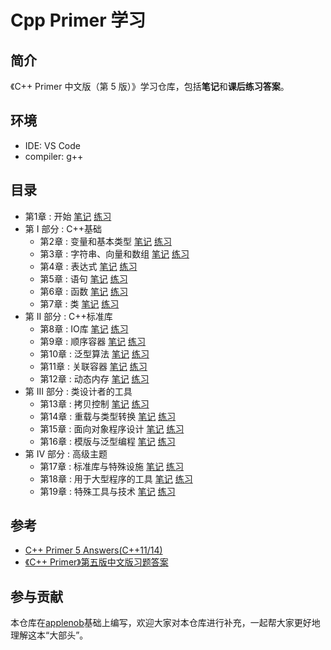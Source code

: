# Cpp Primer 学习

## 简介

《C++ Primer 中文版（第 5 版）》学习仓库，包括**笔记**和**课后练习答案**。

## 环境

- IDE: VS Code
- compiler: g++


## 目录

- 第1章 : 开始  [笔记](https://github.com/GianKey/Cpp_Primer_Book/blob/main/notes/ch01.md)  [练习](https://github.com/GianKey/Cpp_Primer_Book/blob/main/excersize/ch01.md)
- 第 I 部分 : C++基础
  - 第2章 : 变量和基本类型  [笔记](https://github.com/GianKey/Cpp_Primer_Book/blob/main/notes/ch02.md)  [练习](https://github.com/GianKey/Cpp_Primer_Book/blob/main/excersize/ch02.md)
  - 第3章 : 字符串、向量和数组  [笔记](https://github.com/GianKey/Cpp_Primer_Book/blob/main/notes/ch03.md)  [练习](https://github.com/GianKey/Cpp_Primer_Book/blob/main/excersize/ch03.md)
  - 第4章 : 表达式  [笔记](https://github.com/GianKey/Cpp_Primer_Book/blob/main/notes/ch04.md)  [练习](https://github.com/GianKey/Cpp_Primer_Book/blob/main/excersize/ch04.md)  
  - 第5章 : 语句  [笔记](https://github.com/GianKey/Cpp_Primer_Book/blob/main/notes/ch05.md)  [练习](https://github.com/GianKey/Cpp_Primer_Book/blob/main/excersize/ch05.md)
  - 第6章 : 函数  [笔记](https://github.com/GianKey/Cpp_Primer_Book/blob/main/notes/ch06.md)  [练习](https://github.com/GianKey/Cpp_Primer_Book/blob/main/excersize/ch06.md)
  - 第7章 : 类  [笔记](https://github.com/GianKey/Cpp_Primer_Book/blob/main/notes/ch07.md)  [练习](https://github.com/GianKey/Cpp_Primer_Book/blob/main/excersize/ch07.md)
- 第 II 部分 : C++标准库
  - 第8章 : IO库  [笔记](https://github.com/GianKey/Cpp_Primer_Book/blob/main/notes/ch08.md)  [练习](https://github.com/GianKey/Cpp_Primer_Book/blob/main/excersize/ch08.md)
  - 第9章 : 顺序容器  [笔记](https://github.com/GianKey/Cpp_Primer_Book/blob/main/notes/ch09.md)  [练习](https://github.com/GianKey/Cpp_Primer_Book/blob/main/excersize/ch09.md)
  - 第10章 : 泛型算法  [笔记](https://github.com/GianKey/Cpp_Primer_Book/blob/main/notes/ch10.md)  [练习](https://github.com/GianKey/Cpp_Primer_Book/blob/main/excersize/ch10.md)
  - 第11章 : 关联容器  [笔记](https://github.com/GianKey/Cpp_Primer_Book/blob/main/notes/ch11.md)  [练习](https://github.com/GianKey/Cpp_Primer_Book/blob/main/excersize/ch11.md)
  - 第12章 : 动态内存  [笔记](https://github.com/GianKey/Cpp_Primer_Book/blob/main/notes/ch12.md)  [练习](https://github.com/GianKey/Cpp_Primer_Book/blob/main/excersize/ch12.md)
- 第 III 部分 : 类设计者的工具 
  - 第13章 : 拷贝控制   [笔记](https://github.com/GianKey/Cpp_Primer_Book/blob/main/notes/ch13.md)  [练习](https://github.com/GianKey/Cpp_Primer_Book/blob/main/excersize/ch13.md)
  - 第14章 : 重载与类型转换  [笔记](https://github.com/GianKey/Cpp_Primer_Book/blob/main/notes/ch14.md)  [练习](https://github.com/GianKey/Cpp_Primer_Book/blob/main/excersize/ch14.md)
  - 第15章 : 面向对象程序设计  [笔记](https://github.com/GianKey/Cpp_Primer_Book/blob/main/notes/ch15.md)  [练习](https://github.com/GianKey/Cpp_Primer_Book/blob/main/excersize/ch15.md)
  - 第16章 : 模版与泛型编程  [笔记](https://github.com/GianKey/Cpp_Primer_Book/blob/main/notes/ch16.md)  [练习](https://github.com/GianKey/Cpp_Primer_Book/blob/main/excersize/ch16.md)
- 第 IV 部分 : 高级主题  
  - 第17章 : 标准库与特殊设施  [笔记](https://github.com/GianKey/Cpp_Primer_Book/blob/main/notes/ch17.md)  [练习](https://github.com/GianKey/Cpp_Primer_Book/blob/main/excersize/ch17.md)
  - 第18章 : 用于大型程序的工具  [笔记](https://github.com/GianKey/Cpp_Primer_Book/blob/main/notes/ch18.md)  [练习](https://github.com/GianKey/Cpp_Primer_Book/blob/main/excersize/ch18.md)
  - 第19章 : 特殊工具与技术  [笔记](https://github.com/GianKey/Cpp_Primer_Book/blob/main/notes/ch19.md)  [练习](https://github.com/GianKey/Cpp_Primer_Book/blob/main/excersize/ch19.md)

## 参考

- [C++ Primer 5 Answers(C++11/14)](https://github.com/Mooophy/Cpp-Primer)
- [《C++ Primer》第五版中文版习题答案](https://github.com/huangmingchuan/Cpp_Primer_Answers)

## 参与贡献

本仓库在[applenob](https://github.com/applenob/Cpp_Primer_Practice)基础上编写，欢迎大家对本仓库进行补充，一起帮大家更好地理解这本“大部头”。
